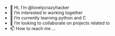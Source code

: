 - 👋 Hi, I’m @lovelycrazyhacker
- 👀 I’m interested in working together
- 🌱 I’m currently learning python and C
- 💞️ I’m looking to collaborate on projects related to 
- 📫 How to reach me ...

<!---
lovelycrazyhacker/lovelycrazyhacker is a ✨ special ✨ repository because its `README.md` (this file) appears on your GitHub profile.
You can click the Preview link to take a look at your changes.
--->
